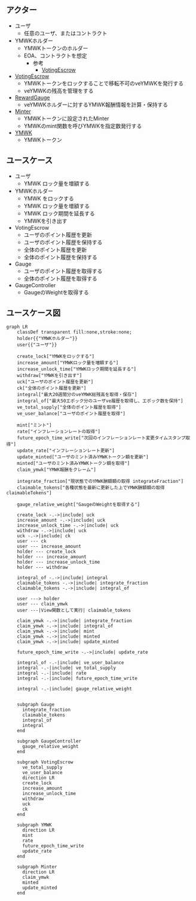 ## アクター

- ユーザ
  - 任意のユーザ、またはコントラクト
- YMWKホルダー
  - YMWKトークンのホルダー
  - EOA、コントラクトを想定
    - 参考
      - [VotingEscrow](https://github.com/curvefi/curve-dao-contracts/blob/master/contracts/VotingEscrow.vy#L109)
- [VotingEscrow](./index.md)
  - YMWKトークンをロックすることで移転不可のveYMWKを発行する
  - veYMWKの残高を管理をする
- [RewardGauge](../RewardGaugeV1/index.md)
  - veYMWKホルダーに対するYMWK報酬情報を計算・保持する
- [Minter](../MinterV1/index.md)
  - YMWKトークンに設定されたMinter
  - YMWKのmint関数を呼びYMWKを指定数発行する
- [YMWK](../YamawakeToken/index.md)
  - YMWKトークン

## ユースケース

- ユーザ
  - YMWK ロック量を増額する
- YMWKホルダー
  - YMWK をロックする
  - YMWK ロック量を増額する
  - YMWK ロック期間を延長する
  - YMWKを引き出す
- VotingEscrow
  - ユーザのポイント履歴を更新
  - ユーザのポイント履歴を保持する
  - 全体のポイント履歴を更新
  - 全体のポイント履歴を保持する
- Gauge
  - ユーザのポイント履歴を取得する
  - 全体のポイント履歴を取得する
- GaugeController
  - GaugeのWeightを取得する

## ユースケース図

```mermaid
graph LR
    classDef transparent fill:none,stroke:none;
    holder{{"YMWKホルダー"}}
    user{{"ユーザ"}}

    create_lock["YMWKをロックする"]
    increase_amount["YMWKロック量を増額する"]
    increase_unlock_time["YMWKロック期間を延長する"]
    withdraw["YMWKを引き出す"]
    uck["ユーザのポイント履歴を更新"]
    ck["全体のポイント履歴を更新"]
    integral["最大20週間分のveYMWK総残高を取得・保存"]
    integral_of["最大50エポック分のユーザve履歴を取得し、エポック数を保持"]
    ve_total_supply["全体のポイント履歴を取得"]
    ve_user_balance["ユーザのポイント履歴を取得"]

    mint["ミント"]
    rate["インフレーションレートの取得"]
    future_epoch_time_write["次回のインフレーションレート変更タイムスタンプ取得"]
    update_rate["インフレーションレート更新"]
    update_minted["ユーザのミント済みYMWKトークン額を更新"]
    minted["ユーザのミント済みYMWKトークン額を取得"]
    claim_ymwk["YMWK報酬をクレーム"]

    integrate_fraction["現状態でのYMWK酬額額の取得 integrateFraction"]
    claimable_tokens["各種状態を最新に更新した上でYMWK酬額額の取得 claimableTokens"]

    gauge_relative_weight["GaugeのWeightを取得する"]

    create_lock -.->|include| uck
    increase_amount -.->|include| uck
    increase_unlock_time -.->|include| uck
    withdraw -.->|include| uck
    uck -.->|include| ck
    user --- ck
    user --- increase_amount
    holder --- create_lock
    holder --- increase_amount
    holder --- increase_unlock_time
    holder --- withdraw

    integral_of -.->|include| integral
    claimable_tokens -.->|include| integrate_fraction
    claimable_tokens -.->|include| integral_of

    user ---> holder
    user --- claim_ymwk
    user ---|View関数として実行| claimable_tokens

    claim_ymwk -.->|include| integrate_fraction
    claim_ymwk -.->|include| integral_of
    claim_ymwk -.->|include| mint
    claim_ymwk -.->|include| minted
    claim_ymwk -.->|include| update_minted

    future_epoch_time_write -.->|include| update_rate

    integral_of -.-|include| ve_user_balance
    integral -.-|include| ve_total_supply
    integral -.-|include| rate
    integral -.-|include| future_epoch_time_write

    integral -.-|include| gauge_relative_weight


    subgraph Gauge
      integrate_fraction
      claimable_tokens
      integral_of
      integral
    end

    subgraph GaugeController
      gauge_relative_weight
    end

    subgraph VotingEscrow
      ve_total_supply
      ve_user_balance
      direction LR
      create_lock
      increase_amount
      increase_unlock_time
      withdraw
      uck
      ck
    end

    subgraph YMWK
      direction LR
      mint
      rate
      future_epoch_time_write
      update_rate
    end

    subgraph Minter
      direction LR
      claim_ymwk
      minted
      update_minted
    end
```
